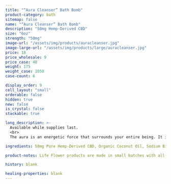```yaml
---
title: "“Aura Cleanser” Bath Bomb"
product-category: bath
sitemap: false
name: "“Aura Cleanser” Bath Bomb"
description: "50mg Hemp-Derived CBD"
size: "6oz"
strength: "50mg"
image-url: "/assets/img/products/auracleanser.jpg"
image-large-url: "/assets/img/products/large/auracleanser.jpg"
price: 18
price_wholesale: 9
price_case: 48
weight: 175
weight_case: 1050
case-count: 6

display_order: 9
cell_layout: "small"
orderable: false
hidden: true
new: false
is_crystal: false
stackable: true

long_description: >-
  Available while supplies last.
  <br>
  The aura is an energetic force that surrounds your entire being. It is a force field that draws in and repels all of the emotion, psychic debris and energy that swims around us. Just like the physical body, the aura may experience and exhibit stress, fatigue, and loss of luminosity. Handcrafted with sage, bergamot, and frankincense essential oils and activated charcoal. Activated charcoal works by pulling toxins and debris from our pores while the invigorating aroma cleanses the spirit, revitalizes the mind, and uplifts the heart. Note - this product contains activated charcoal, so give your tub a little scrub when you're done.

ingredients: 50mg Pure Hemp-Derived CBD, Organic Coconut Oil, Sodium Bicarbonate, Naturally-derived Citric Acid, Corn Starch, Epsom Salt, Organic Herbs, Essential Oils, Plant-based Color, Witch Hazel, Cleansed & Charged Crystal.

product-notes: Life Flower products are made in small batches with all-natural and boutique ingredients. Orders are processed and shipped in 7-10 business days. Please allow additional time for&nbsp;delivery.

history: blank

healing-properties: blank
---
```

